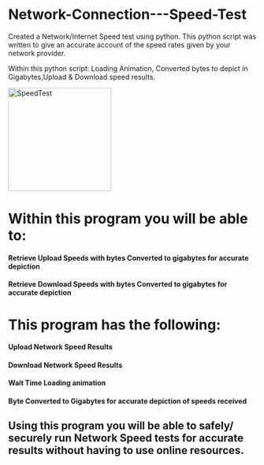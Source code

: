 # Network-Connection---Speed-Test

Created a Network/Internet Speed test using python.
This python script was written to give an accurate account of the speed rates given by your network provider.

Within this python script: Loading Animation, Converted bytes to depict in Gigabytes,Upload & Download speed results.

<img width="209" alt="SpeedTest" src="https://user-images.githubusercontent.com/87822768/137649267-8c75f50f-fe02-44ad-a3fc-73216dc7c723.PNG">

# Within this program you will be able to:

#### Retrieve Upload Speeds with bytes Converted to gigabytes for accurate depiction
#### Retrieve Download Speeds with bytes Converted to gigabytes for accurate depiction

# This program has the following:

#### Upload Network Speed Results
#### Download Network Speed Results
#### Wait Time Loading animation
#### Byte Converted to Gigabytes for accurate depiction of speeds received

## Using this program you will be able to safely/ securely run Network Speed tests for accurate results without having to use online resources.
